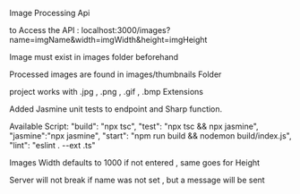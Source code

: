 Image Processing Api

to Access the API :
localhost:3000/images?name=imgName&width=imgWidth&height=imgHeight

Image must exist in images folder beforehand

Processed images are found in images/thumbnails Folder

project works with .jpg , .png , .gif , .bmp Extensions

Added Jasmine unit tests to endpoint and Sharp function.

Available Script:
    "build": "npx tsc",
    "test": "npx tsc && npx jasmine",
    "jasmine":"npx jasmine",
    "start": "npm run build && nodemon build/index.js",
    "lint": "eslint . --ext .ts"
   
Images Width defaults to 1000 if not entered , same goes for Height

Server will not break if name was not set , but a message will be sent
